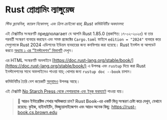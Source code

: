 # Rust প্রোগ্রামিং ল্যাঙ্গুয়েজ

_স্টিভ ক্ল্যাবনিক, ক্যারল নিকোলস, এবং ক্রিস ক্রাইকো দ্বারা, Rust কমিউনিটির অবদানসহ_

এই টেক্সটটির সংস্করণটি предполагает যে আপনি Rust 1.85.0 (প্রকাশিত: ১৭-০২-২০২৫) বা তার পরবর্তী সংস্করণ ব্যবহার করছেন এবং সমস্ত প্রজেক্টের `Cargo.toml` ফাইলে `edition = "2024"` ব্যবহার করে সেগুলোকে Rust 2024 এডিশনের ইডিয়ম ব্যবহারের জন্য কনফিগার করা হয়েছে। Rust ইনস্টল বা আপডেট করতে [অধ্যায় ১ এর “ইনস্টলেশন” বিভাগটি][install] দেখুন।

এর HTML সংস্করণটি অনলাইনে [https://doc.rust-lang.org/stable/book/](https://doc.rust-lang.org/stable/book/) এ উপলব্ধ এবং `rustup` দিয়ে করা Rust ইনস্টলেশনের সাথে অফলাইনেও পাওয়া যায়; খোলার জন্য `rustup doc --book` চালান।

কমিউনিটির তৈরি বেশ কয়েকটি [অনুবাদও][translations] উপলব্ধ আছে।

এই টেক্সটটি [No Starch Press থেকে পেপারব্যাক এবং ইবুক ফরম্যাটে][nsprust] পাওয়া যায়।

[install]: ch01-01-installation.html
[nsprust]: https://nostarch.com/rust-programming-language-2nd-edition
[translations]: appendix-06-translation.html

> **🚨 আরও ইন্টারেক্টিভ শেখার অভিজ্ঞতা চান? Rust Book-এর একটি ভিন্ন সংস্করণ চেষ্টা করে দেখুন, যেখানে রয়েছে: কুইজ, হাইলাইটিং, ভিজ্যুয়ালাইজেশন এবং আরও অনেক কিছু**: <https://rust-book.cs.brown.edu>